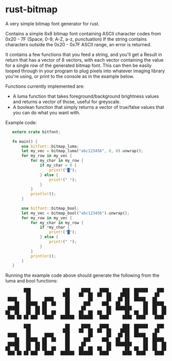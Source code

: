 # rust-bitmap
A very simple bitmap font generator for rust.

Contains a simple 8x8 bitmap font containing ASCII character codes from 0x20 - 7F (Space, 0-9, A-Z, a-z, punctuation)
If the string contains characters outside the 0x20 - 0x7F ASCII range, an error is returned.

It contains a few functions that you feed a string, and you'll get a Result in return that has a vector of 8 vectors, with each vector containing the value for a single row of the generated bitmap font.
This can then be easily looped through in your program to plug pixels into whatever imaging library you're using, or print to the console as in the example below.

 Functions currently implemented are:
 - A luma function that takes foreground/background brightness values and returns a vector of those, useful for greyscale.
 - A boolean function that simply returns a vector of true/false values that you can do what you want with. 
 
 Example code:
 
 ```rust
    extern crate bitfont;
    
    fn main() {
        use bitfont::bitmap_luma;
        let my_vec = bitmap_luma("abc123456", 8, 0).unwrap();
        for my_row in my_vec {
            for my_char in my_row {
                if my_char > 0 {
                    print!("█");
                } else {
                    print!(" ");
                }
            }
            println!();
        }
        
        use bitfont::bitmap_bool;
        let my_vec = bitmap_bool("abc123456").unwrap();
        for my_row in my_vec {
            for my_char in my_row {
                if *my_char {
                    print!("█");
                } else {
                    print!(" ");
                }
            }
            println!();
        }
    }
```
 
 Running the example code above should generate the following from the luma and bool functions:

```
        ███               ██     ████    ████      ███  ██████    ███   
         ██              ███    ██  ██  ██  ██    ████  ██       ██     
 ████    ██      ████     ██        ██      ██   ██ ██  █████   ██      
    ██   █████  ██  ██    ██      ███     ███   ██  ██      ██  █████   
 █████   ██  ██ ██        ██     ██         ██  ███████     ██  ██  ██  
██  ██   ██  ██ ██  ██    ██    ██  ██  ██  ██      ██  ██  ██  ██  ██  
 ███ ██ ██ ███   ████   ██████  ██████   ████      ████  ████    ████   
                                                                        
        ███               ██     ████    ████      ███  ██████    ███   
         ██              ███    ██  ██  ██  ██    ████  ██       ██     
 ████    ██      ████     ██        ██      ██   ██ ██  █████   ██      
    ██   █████  ██  ██    ██      ███     ███   ██  ██      ██  █████   
 █████   ██  ██ ██        ██     ██         ██  ███████     ██  ██  ██  
██  ██   ██  ██ ██  ██    ██    ██  ██  ██  ██      ██  ██  ██  ██  ██  
 ███ ██ ██ ███   ████   ██████  ██████   ████      ████  ████    ████   
```
